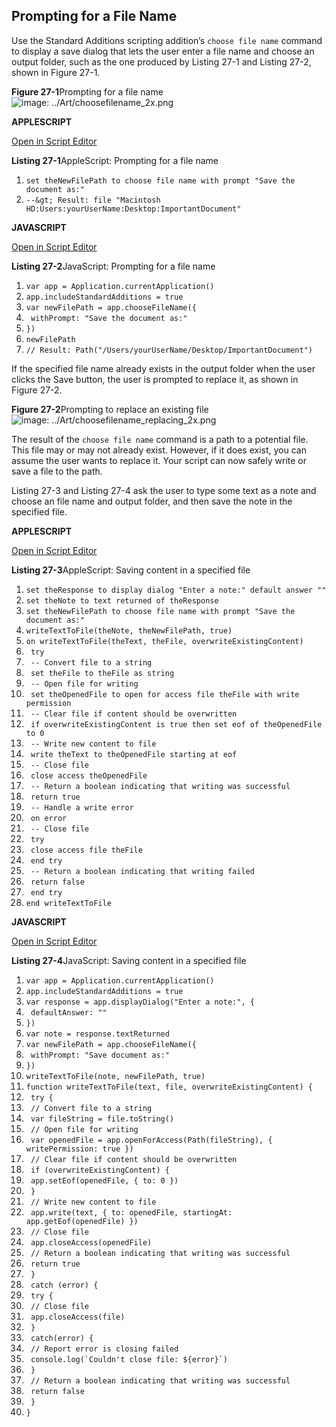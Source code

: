 <a id="//apple_ref/doc/uid/TP40016239-CH82"></a><a id="//apple_ref/doc/uid/TP40016239-CH82-SW1"></a>

## Prompting for a File Name

Use the Standard Additions scripting addition’s `choose file name` command to display a save dialog that lets the user enter a file name and choose an output folder, such as the one produced by Listing 27-1 and Listing 27-2, shown in Figure 27-1.

<a id="//apple_ref/doc/uid/TP40016239-CH82-SW2"></a>
**Figure 27-1**Prompting for a file name
![image: ../Art/choosefilename_2x.png](https://developer.apple.com/library/archive/mac-automation-scripting-guide/Art/choosefilename_2x.png)

**APPLESCRIPT**

[Open in Script Editor](https://developer.apple.com/library/archive/mac-automation-scripting-guide/applescript:/com.apple.scripteditor?action=new&script=set%20theNewFilePath%20to%20choose%20file%20name%20with%20prompt%20%22Save%20the%20document%20as%3A%22)

<a id="//apple_ref/doc/uid/TP40016239-CH82-SW3"></a>
**Listing 27-1**AppleScript: Prompting for a file name

1. `set theNewFilePath to choose file name with prompt "Save the document as:"`
2. `--&gt; Result: file "Macintosh HD:Users:yourUserName:Desktop:ImportantDocument"`

**JAVASCRIPT**

[Open in Script Editor](https://developer.apple.com/library/archive/mac-automation-scripting-guide/applescript:/com.apple.scripteditor?action=new&script=var%20app%20%3D%20Application.currentApplication%28%29%0Aapp.includeStandardAdditions%20%3D%20true%0A%0Avar%20newFilePath%20%3D%20app.chooseFileName%28%7B%0A%20%20%20%20withPrompt%3A%20%22Save%20the%20document%20as%3A%22%0A%7D%29%0AnewFilePath)

<a id="//apple_ref/doc/uid/TP40016239-CH82-SW4"></a>
**Listing 27-2**JavaScript: Prompting for a file name

1. `var app = Application.currentApplication()`
2. `app.includeStandardAdditions = true`
4. `var newFilePath = app.chooseFileName({`
5. ` withPrompt: "Save the document as:"`
6. `})`
7. `newFilePath`
8. `// Result: Path("/Users/yourUserName/Desktop/ImportantDocument")`

If the specified file name already exists in the output folder when the user clicks the Save button, the user is prompted to replace it, as shown in Figure 27-2.

<a id="//apple_ref/doc/uid/TP40016239-CH82-SW5"></a>
**Figure 27-2**Prompting to replace an existing file
![image: ../Art/choosefilename_replacing_2x.png](https://developer.apple.com/library/archive/mac-automation-scripting-guide/Art/choosefilename_replacing_2x.png)

The result of the `choose file name` command is a path to a potential file. This file may or may not already exist. However, if it does exist, you can assume the user wants to replace it. Your script can now safely write or save a file to the path.

Listing 27-3 and Listing 27-4 ask the user to type some text as a note and choose an file name and output folder, and then save the note in the specified file.

**APPLESCRIPT**

[Open in Script Editor](https://developer.apple.com/library/archive/mac-automation-scripting-guide/applescript:/com.apple.scripteditor?action=new&script=set%20theResponse%20to%20display%20dialog%20%22Enter%20a%20note%3A%22%20default%20answer%20%22%22%0Aset%20theNote%20to%20text%20returned%20of%20theResponse%0A%0Aset%20theNewFilePath%20to%20choose%20file%20name%20with%20prompt%20%22Save%20the%20document%20as%3A%22%0A%0AwriteTextToFile%28theNote%2C%20theNewFilePath%2C%20true%29%0A%0Aon%20writeTextToFile%28theText%2C%20theFile%2C%20overwriteExistingContent%29%0A%20%20%20%20try%0A%0A%20%20%20%20%20%20%20%20--%20Convert%20file%20to%20a%20string%0A%20%20%20%20%20%20%20%20set%20theFile%20to%20theFile%20as%20string%0A%0A%20%20%20%20%20%20%20%20--%20Open%20file%20for%20writing%0A%20%20%20%20%20%20%20%20set%20theOpenedFile%20to%20open%20for%20access%20file%20theFile%20with%20write%20permission%0A%0A%20%20%20%20%20%20%20%20--%20Clear%20file%20if%20content%20should%20be%20overwritten%0A%20%20%20%20%20%20%20%20if%20overwriteExistingContent%20is%20true%20then%20set%20eof%20of%20theOpenedFile%20to%200%0A%0A%20%20%20%20%20%20%20%20--%20Write%20new%20content%20to%20file%0A%20%20%20%20%20%20%20%20write%20theText%20to%20theOpenedFile%20starting%20at%20eof%0A%0A%20%20%20%20%20%20%20%20--%20Close%20file%0A%20%20%20%20%20%20%20%20close%20access%20theOpenedFile%0A%0A%20%20%20%20%20%20%20%20--%20Return%20a%20boolean%20indicating%20that%20writing%20was%20successful%0A%20%20%20%20%20%20%20%20return%20true%0A%0A%20%20%20%20%20%20%20%20--%20Handle%20a%20write%20error%0A%20%20%20%20on%20error%0A%0A%20%20%20%20%20%20%20%20--%20Close%20file%0A%20%20%20%20%20%20%20%20try%0A%20%20%20%20%20%20%20%20%20%20%20%20close%20access%20file%20theFile%0A%20%20%20%20%20%20%20%20end%20try%0A%0A%20%20%20%20%20%20%20%20--%20Return%20a%20boolean%20indicating%20that%20writing%20failed%0A%20%20%20%20%20%20%20%20return%20false%0A%20%20%20%20end%20try%0Aend%20writeTextToFile%0A)

<a id="//apple_ref/doc/uid/TP40016239-CH82-SW6"></a>
**Listing 27-3**AppleScript: Saving content in a specified file

1. `set theResponse to display dialog "Enter a note:" default answer ""`
2. `set theNote to text returned of theResponse`
4. `set theNewFilePath to choose file name with prompt "Save the document as:"`
6. `writeTextToFile(theNote, theNewFilePath, true)`
8. `on writeTextToFile(theText, theFile, overwriteExistingContent)`
9. ` try`
11. ` -- Convert file to a string`
12. ` set theFile to theFile as string`
14. ` -- Open file for writing`
15. ` set theOpenedFile to open for access file theFile with write permission`
17. ` -- Clear file if content should be overwritten`
18. ` if overwriteExistingContent is true then set eof of theOpenedFile to 0`
20. ` -- Write new content to file`
21. ` write theText to theOpenedFile starting at eof`
23. ` -- Close file`
24. ` close access theOpenedFile`
26. ` -- Return a boolean indicating that writing was successful`
27. ` return true`
29. ` -- Handle a write error`
30. ` on error`
32. ` -- Close file`
33. ` try`
34. ` close access file theFile`
35. ` end try`
37. ` -- Return a boolean indicating that writing failed`
38. ` return false`
39. ` end try`
40. `end writeTextToFile`

**JAVASCRIPT**

[Open in Script Editor](https://developer.apple.com/library/archive/mac-automation-scripting-guide/applescript:/com.apple.scripteditor?action=new&script=var%20app%20%3D%20Application.currentApplication%28%29%0Aapp.includeStandardAdditions%20%3D%20true%0A%0Avar%20response%20%3D%20app.displayDialog%28%22Enter%20a%20note%3A%22%2C%20%7B%0A%20%20%20%20defaultAnswer%3A%20%22%22%0A%7D%29%0Avar%20note%20%3D%20response.textReturned%0A%0Avar%20newFilePath%20%3D%20app.chooseFileName%28%7B%0A%20%20%20%20withPrompt%3A%20%22Save%20document%20as%3A%22%0A%7D%29%0AwriteTextToFile%28note%2C%20newFilePath%2C%20true%29%0A%0Afunction%20writeTextToFile%28text%2C%20file%2C%20overwriteExistingContent%29%20%7B%0A%20%20%20%20try%20%7B%0A%0A%20%20%20%20%20%20%20%20%2F%2F%20Convert%20file%20to%20a%20string%0A%20%20%20%20%20%20%20%20var%20fileString%20%3D%20file.toString%28%29%0A%0A%20%20%20%20%20%20%20%20%2F%2F%20Open%20file%20for%20writing%0A%20%20%20%20%20%20%20%20var%20openedFile%20%3D%20app.openForAccess%28Path%28fileString%29%2C%20%7B%20writePermission%3A%20true%20%7D%29%0A%0A%20%20%20%20%20%20%20%20%2F%2F%20Clear%20file%20if%20content%20should%20be%20overwritten%0A%20%20%20%20%20%20%20%20if%20%28overwriteExistingContent%29%20%7B%0A%20%20%20%20%20%20%20%20%20%20%20%20app.setEof%28openedFile%2C%20%7B%20to%3A%200%20%7D%29%0A%20%20%20%20%20%20%20%20%7D%0A%0A%20%20%20%20%20%20%20%20%2F%2F%20Write%20new%20content%20to%20file%0A%20%20%20%20%20%20%20%20app.write%28text%2C%20%7B%20to%3A%20openedFile%2C%20startingAt%3A%20app.getEof%28openedFile%29%20%7D%29%0A%0A%20%20%20%20%20%20%20%20%2F%2F%20Close%20file%0A%20%20%20%20%20%20%20%20app.closeAccess%28openedFile%29%0A%0A%20%20%20%20%20%20%20%20%2F%2F%20Return%20a%20boolean%20indicating%20that%20writing%20was%20successful%0A%20%20%20%20%20%20%20%20return%20true%0A%20%20%20%20%7D%0A%20%20%20%20catch%20%28error%29%20%7B%0A%0A%20%20%20%20%20%20%20%20try%20%7B%0A%20%20%20%20%20%20%20%20%20%20%20%20%2F%2F%20Close%20file%0A%20%20%20%20%20%20%20%20%20%20%20%20app.closeAccess%28file%29%0A%20%20%20%20%20%20%20%20%7D%0A%20%20%20%20%20%20%20%20catch%28error%29%20%7B%0A%20%20%20%20%20%20%20%20%20%20%20%20%2F%2F%20Report%20error%20is%20closing%20failed%0A%20%20%20%20%20%20%20%20%20%20%20%20console.log%28%60Couldn%27t%20close%20file%3A%20%24%7Berror%7D%60%29%0A%20%20%20%20%20%20%20%20%7D%0A%0A%20%20%20%20%20%20%20%20%2F%2F%20Return%20a%20boolean%20indicating%20that%20writing%20was%20successful%0A%20%20%20%20%20%20%20%20return%20false%0A%20%20%20%20%7D%0A%7D)

<a id="//apple_ref/doc/uid/TP40016239-CH82-SW7"></a>
**Listing 27-4**JavaScript: Saving content in a specified file

1. `var app = Application.currentApplication()`
2. `app.includeStandardAdditions = true`
4. `var response = app.displayDialog("Enter a note:", {`
5. ` defaultAnswer: ""`
6. `})`
7. `var note = response.textReturned`
9. `var newFilePath = app.chooseFileName({`
10. ` withPrompt: "Save document as:"`
11. `})`
12. `writeTextToFile(note, newFilePath, true)`
14. `function writeTextToFile(text, file, overwriteExistingContent) {`
15. ` try {`
17. ` // Convert file to a string`
18. ` var fileString = file.toString()`
20. ` // Open file for writing`
21. ` var openedFile = app.openForAccess(Path(fileString), { writePermission: true })`
23. ` // Clear file if content should be overwritten`
24. ` if (overwriteExistingContent) {`
25. ` app.setEof(openedFile, { to: 0 })`
26. ` }`
28. ` // Write new content to file`
29. ` app.write(text, { to: openedFile, startingAt: app.getEof(openedFile) })`
31. ` // Close file`
32. ` app.closeAccess(openedFile)`
34. ` // Return a boolean indicating that writing was successful`
35. ` return true`
36. ` }`
37. ` catch (error) {`
39. ` try {`
40. ` // Close file`
41. ` app.closeAccess(file)`
42. ` }`
43. ` catch(error) {`
44. ` // Report error is closing failed`
45. ``  console.log(`Couldn't close file: ${error}`) ``
46. ` }`
48. ` // Return a boolean indicating that writing was successful`
49. ` return false`
50. ` }`
51. `}`
